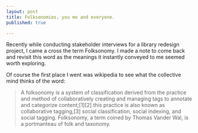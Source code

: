 ```yaml
---
layout: post
title: Folksonomies, you me and everyone.
published: true

---
```

Recently while conducting stakeholder interviews for a library redesign project, I came a cross the term Folksonomy. I made a note to come back and revisit this word as the meanings it instantly conveyed to me seemed worth exploring.

Of course the first place I went was wikipedia to see what the collective mind thinks of the word:

> A folksonomy is a system of classification derived from the practice and method of collaboratively creating and managing tags to annotate and categorize content;[1][2] this practice is also known as collaborative tagging,[3] social classification, social indexing, and social tagging. Folksonomy, a term coined by Thomas Vander Wal, is a portmanteau of folk and taxonomy.